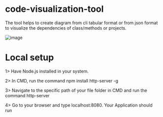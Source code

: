# code-visualization-tool
The tool helps to create diagram from cli tabular format or from json format to visualize the dependencies of class/methods or projects.

![image](https://github.com/rathorer/code-visualization-tool/assets/2632354/4f0bc46d-b6c5-41e9-a1bc-ab1ce1563e87)

# Local setup
1> Have Node.js installed in your system.

2> In CMD, run the command npm install http-server -g

3> Navigate to the specific path of your file folder in CMD and run the command http-server

4> Go to your browser and type localhost:8080. Your Application should run

